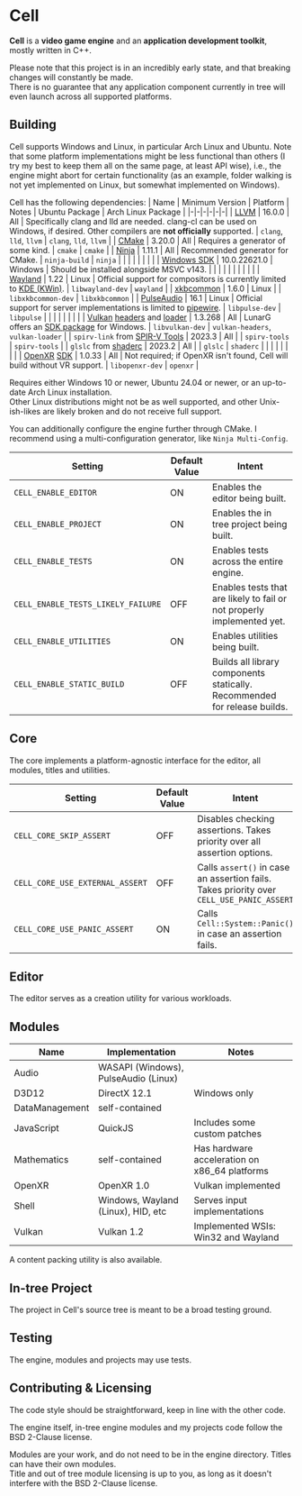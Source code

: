 # Cell
**Cell** is a **video game engine** and an **application development toolkit**, mostly written in C++.

Please note that this project is in an incredibly early state, and that breaking changes will constantly be made.  
There is no guarantee that any application component currently in tree will even launch across all supported platforms.

## Building
Cell supports Windows and Linux, in particular Arch Linux and Ubuntu. 
Note that some platform implementations might be less functional than others (I try my best to keep them all on the same page, at least API wise), i.e., the engine might abort for certain functionality (as an example, folder walking is not yet implemented on Linux, but somewhat implemented on Windows).

Cell has the following dependencies:
| Name | Minimum Version | Platform | Notes | Ubuntu Package | Arch Linux Package |
|-|-|-|-|-|-|
| [LLVM](https://llvm.org) | 16.0.0 | All | Specifically clang and lld are needed. clang-cl can be used on Windows, if desired. Other compilers are **not officially** supported. | `clang`, `lld`, `llvm` | `clang`, `lld`, `llvm` |
| [CMake](https://cmake.org/) | 3.20.0 | All | Requires a generator of some kind. | `cmake` | `cmake` |
| [Ninja](https://ninja-build.org/) | 1.11.1 | All | Recommended generator for CMake. | `ninja-build` | `ninja` |
| | | | | | |
| [Windows SDK](https://developer.microsoft.com/en-us/windows/downloads/windows-sdk/) | 10.0.22621.0 | Windows | Should be installed alongside MSVC v143. | | |
| | | | | | |
| [Wayland](https://wayland.freedesktop.org/) | 1.22 | Linux | Official support for compositors is currently limited to [KDE (KWin)](https://kde.org/). | `libwayland-dev` | `wayland` | 
| [xkbcommon](https://xkbcommon.org/) | 1.6.0 | Linux | | `libxkbcommon-dev` | `libxkbcommon` |
| [PulseAudio](https://www.freedesktop.org/wiki/Software/PulseAudio/) | 16.1 | Linux | Official support for server implementations is limited to [pipewire](https://pipewire.org/). | `libpulse-dev` | `libpulse` |
| | | | | | |
| [Vulkan](https://www.vulkan.org/) [headers](https://github.com/KhronosGroup/Vulkan-Headers) and [loader](https://github.com/KhronosGroup/Vulkan-Loader) | 1.3.268 | All | LunarG offers an [SDK package](https://vulkan.lunarg.com/sdk/home#windows) for Windows. | `libvulkan-dev` | `vulkan-headers`, `vulkan-loader` |
| `spirv-link` from [SPIR-V Tools](https://github.com/KhronosGroup/SPIRV-Tools) | 2023.3 | All | | `spirv-tools` | `spirv-tools` |
| `glslc` from [shaderc](https://github.com/google/shaderc/) | 2023.2 | All | | `glslc` | `shaderc` |
| | | | | | |
| [OpenXR](https://www.khronos.org/openxr/) [SDK](https://github.com/KhronosGroup/OpenXR-SDK) | 1.0.33 | All | Not required; if OpenXR isn't found, Cell will build without VR support. | `libopenxr-dev` | `openxr` |

Requires either Windows 10 or newer, Ubuntu 24.04 or newer, or an up-to-date Arch Linux installation.  
Other Linux distributions might not be as well supported, and other Unix-ish-likes are likely broken and do not receive full support.

You can additionally configure the engine further through CMake. I recommend using a multi-configuration generator, like `Ninja Multi-Config`.
 
| Setting | Default Value | Intent |
|-|-|-|
| `CELL_ENABLE_EDITOR` | ON | Enables the editor being built. |
| `CELL_ENABLE_PROJECT` | ON | Enables the in tree project being built. |
| `CELL_ENABLE_TESTS` | ON | Enables tests across the entire engine. |
| `CELL_ENABLE_TESTS_LIKELY_FAILURE` | OFF | Enables tests that are likely to fail or not properly implemented yet. |
| `CELL_ENABLE_UTILITIES` | ON | Enables utilities being built. |
| `CELL_ENABLE_STATIC_BUILD` | OFF | Builds all library components statically. Recommended for release builds. |

## Core
The core implements a platform-agnostic interface for the editor, all modules, titles and utilities.

| Setting | Default Value | Intent |
|-|-|-|
| `CELL_CORE_SKIP_ASSERT` | OFF | Disables checking assertions. Takes priority over all assertion options. |
| `CELL_CORE_USE_EXTERNAL_ASSERT` | OFF | Calls `assert()` in case an assertion fails. Takes priority over `CELL_USE_PANIC_ASSERT` |
| `CELL_CORE_USE_PANIC_ASSERT` | ON | Calls `Cell::System::Panic()` in case an assertion fails. |

## Editor
The editor serves as a creation utility for various workloads.

## Modules
| Name | Implementation | Notes |
|-|-|-|
| Audio | WASAPI (Windows), PulseAudio (Linux) | |
| D3D12 | DirectX 12.1 | Windows only |
| DataManagement | self-contained | |
| JavaScript | QuickJS | Includes some custom patches |
| Mathematics | self-contained | Has hardware acceleration on x86_64 platforms |
| OpenXR | OpenXR 1.0 | Vulkan implemented |
| Shell | Windows, Wayland (Linux), HID, etc | Serves input implementations |
| Vulkan | Vulkan 1.2 | Implemented WSIs: Win32 and Wayland |

A content packing utility is also available.

## In-tree Project
The project in Cell's source tree is meant to be a broad testing ground.

## Testing
The engine, modules and projects may use tests.

## Contributing & Licensing
The code style should be straightforward, keep in line with the other code.

The engine itself, in-tree engine modules and my projects code follow the BSD 2-Clause license.

Modules are your work, and do not need to be in the engine directory. Titles can have their own modules.  
Title and out of tree module licensing is up to you, as long as it doesn't interfere with the BSD 2-Clause license.
